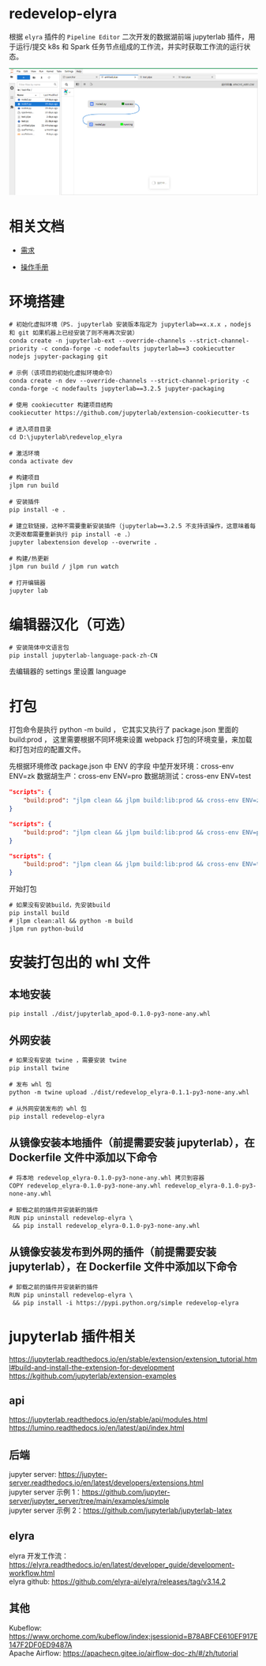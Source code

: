 # redevelop-elyra

根据 `elyra` 插件的 `Pipeline Editor` 二次开发的数据湖前端 jupyterlab 插件，用于运行/提交 k8s 和 Spark 任务节点组成的工作流，并实时获取工作流的运行状态。

<div align="left">
    <img src="example.png" alt="工作流示例"/>
</div>

# 相关文档

- [需求](%E5%B7%A5%E4%BD%9C%E6%B5%81%E5%88%9B%E5%BB%BA%E5%8F%8A%E8%BF%90%E8%A1%8C.docx)

- [操作手册](%E6%93%8D%E4%BD%9C%E6%89%8B%E5%86%8C.docx)

# 环境搭建

```shell
# 初始化虚拟环境（PS. jupyterlab 安装版本指定为 jupyterlab==x.x.x ，nodejs 和 git 如果机器上已经安装了则不用再次安装）
conda create -n jupyterlab-ext --override-channels --strict-channel-priority -c conda-forge -c nodefaults jupyterlab==3 cookiecutter nodejs jupyter-packaging git

# 示例（该项目的初始化虚拟环境命令）
conda create -n dev --override-channels --strict-channel-priority -c conda-forge -c nodefaults jupyterlab==3.2.5 jupyter-packaging

# 使用 cookiecutter 构建项目结构
cookiecutter https://github.com/jupyterlab/extension-cookiecutter-ts

# 进入项目目录
cd D:\jupyterlab\redevelop_elyra

# 激活环境
conda activate dev

# 构建项目
jlpm run build

# 安装插件
pip install -e .

# 建立软链接，这种不需要重新安装插件（jupyterlab==3.2.5 不支持该操作，这意味着每次更改都需要重新执行 pip install -e .）
jupyter labextension develop --overwrite .

# 构建/热更新
jlpm run build / jlpm run watch

# 打开编辑器
jupyter lab
```

# 编辑器汉化（可选）

```shell
# 安装简体中文语言包
pip install jupyterlab-language-pack-zh-CN
```

去编辑器的 settings 里设置 language

# 打包

打包命令是执行 python -m build ， 它其实又执行了 package.json 里面的 build:prod ， 这里需要根据不同环境来设置 webpack 打包的环境变量，来加载和打包对应的配置文件。

先根据环境修改 package.json 中 ENV 的字段
中堃开发环境：cross-env ENV=zk
数据胡生产：cross-env ENV=pro
数据胡测试：cross-env ENV=test

```json
"scripts": {
    "build:prod": "jlpm clean && jlpm build:lib:prod && cross-env ENV=zk jlpm build:labextension",
}
```

```json
"scripts": {
    "build:prod": "jlpm clean && jlpm build:lib:prod && cross-env ENV=pro jlpm build:labextension",
}
```

```json
"scripts": {
    "build:prod": "jlpm clean && jlpm build:lib:prod && cross-env ENV=test jlpm build:labextension",
}
```

开始打包

```shell
# 如果没有安装build，先安装build
pip install build
# jlpm clean:all && python -m build
jlpm run python-build
```

# 安装打包出的 whl 文件

## 本地安装

```shell
pip install ./dist/jupyterlab_apod-0.1.0-py3-none-any.whl
```

## 外网安装

```shell
# 如果没有安装 twine ，需要安装 twine
pip install twine

# 发布 whl 包
python -m twine upload ./dist/redevelop_elyra-0.1.1-py3-none-any.whl

# 从外网安装发布的 whl 包
pip install redevelop-elyra
```

## 从镜像安装本地插件（前提需要安装 jupyterlab），在 Dockerfile 文件中添加以下命令

```shell
# 将本地 redevelop_elyra-0.1.0-py3-none-any.whl 拷贝到容器
COPY redevelop_elyra-0.1.0-py3-none-any.whl redevelop_elyra-0.1.0-py3-none-any.whl

# 卸载之前的插件并安装新的插件
RUN pip uninstall redevelop-elyra \
 && pip install redevelop_elyra-0.1.0-py3-none-any.whl

```

## 从镜像安装发布到外网的插件（前提需要安装 jupyterlab），在 Dockerfile 文件中添加以下命令

```shell
# 卸载之前的插件并安装新的插件
RUN pip uninstall redevelop-elyra \
 && pip install -i https://pypi.python.org/simple redevelop-elyra
```

# jupyterlab 插件相关

https://jupyterlab.readthedocs.io/en/stable/extension/extension_tutorial.html#build-and-install-the-extension-for-development  
https://kgithub.com/jupyterlab/extension-examples

## api

https://jupyterlab.readthedocs.io/en/stable/api/modules.html  
https://lumino.readthedocs.io/en/latest/api/index.html

## 后端

jupyter server: https://jupyter-server.readthedocs.io/en/latest/developers/extensions.html  
jupyter server 示例 1：https://github.com/jupyter-server/jupyter_server/tree/main/examples/simple  
jupyter server 示例 2：https://github.com/jupyterlab/jupyterlab-latex

## elyra

elyra 开发工作流：https://elyra.readthedocs.io/en/latest/developer_guide/development-workflow.html  
elyra github: https://github.com/elyra-ai/elyra/releases/tag/v3.14.2

## 其他

Kubeflow: https://www.orchome.com/kubeflow/index;jsessionid=B78ABFCE610EF917E147F2DF0ED9487A  
Apache Airflow: https://apachecn.gitee.io/airflow-doc-zh/#/zh/tutorial
